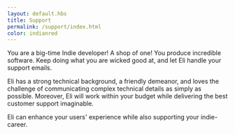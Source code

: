 ```yaml
--- 
layout: default.hbs
title: Support
permalink: /support/index.html
color: indianred
--- 
```


You are a big-time Indie developer! A shop of one! You produce incredible software. Keep doing what you are wicked good at, and let Eli handle your support emails.

Eli has a strong technical background, a friendly demeanor, and loves the challenge of communicating complex technical details as simply as possible. Moreover, Eli will work within your budget while delivering the best customer support imaginable.

Eli can enhance your users' experience while also supporting your indie-career.